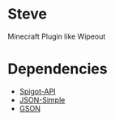 # Steve
Minecraft Plugin like Wipeout

# Dependencies
- [Spigot-API](https://www.spigotmc.org/wiki/buildtools/)
- [JSON-Simple](https://code.google.com/archive/p/json-simple/downloads)
- [GSON](https://search.maven.org/remotecontent?filepath=com/google/code/gson/gson/2.8.6/gson-2.8.6.jar)

